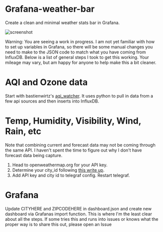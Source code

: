 # Grafana-weather-bar

Create a clean and minimal weather stats bar in Grafana.

![screenshot](/Grafana_weather_bar_screenshot.png)

Warning: You are seeing a work in progress. I am not yet familiar with how to set up variables in Grafana, so there will be some manual changes you need to make to the JSON code to match what you have coming from InfluxDB. Below is a list of general steps I took to get this working. Your mileage may vary, but am happy for anyone to help make this a bit cleaner.

# AQI and Ozone data
Start with bastienwirtz's [aqi_watcher](https://github.com/bastienwirtz/aqi_watcher). It uses python to pull in data from a few api sources and then inserts into InfluxDB.


# Temp, Humidity, Visibility, Wind, Rain, etc
Note that combining current and forecast data may not be coming through the same API. I haven't spent the time to figure out why I don't have forecast data being capture.
1. Head to openweathermap.org for your API key.
2. Determine your city_id following [this write up](https://www.dmopress.com/openweathermap-howto/).
2. Add API key and city id to telegraf config. Restart telegraf.

# Grafana
Update CITYHERE and ZIPCODEHERE in dashboard.json and create new dashboard via Grafanas import function. This is where I'm the least clear about all the steps. If some tries this and runs into issues or knows what the proper way is to share this out, please open an Issue
